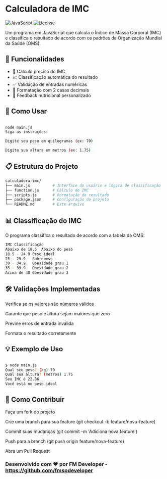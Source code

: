 # Calculadora de IMC

[![JavaScript](https://img.shields.io/badge/JavaScript-Node.js-yellow?logo=javascript)](https://developer.mozilla.org/pt-BR/docs/Web/JavaScript)
[![License](https://img.shields.io/badge/License-MIT-blue)](LICENSE)

Um programa em JavaScript que calcula o Índice de Massa Corporal (IMC) e
classifica o resultado de acordo com os padrões da Organização Mundial da
Saúde (OMS).

## 📌 Funcionalidades

- 🧮 Cálculo preciso do IMC
- 📈 Classificação automática do resultado
- ✅ Validação de entradas numéricas
- 🔢 Formatação com 2 casas decimais
- 💬 Feedback nutricional personalizado

## 🚀 Como Usar

```bash

node main.js
Siga as instruções:

Digite seu peso em quilogramas (ex: 70)

Digite sua altura em metros (ex: 1.75)
```

## 📋 Estrutura do Projeto

```bash
calculadora-imc/
├── main.js          # Interface do usuário e lógica de classificação
├── function.js      # Cálculo do IMC
├── scripts.js       # Formatação do resultado
├── package.json     # Configuração do projeto
└── README.md        # Este arquivo
```

## 📊 Classificação do IMC

O programa classifica o resultado de acordo com a tabela da OMS:

```bash
IMC	Classificação
Abaixo de 18.5	Abaixo do peso
18.5 - 24.9	Peso ideal
25 - 29.9	Sobrepeso
30 - 34.9	Obesidade grau 1
35 - 39.9	Obesidade grau 2
Acima de 40	Obesidade grau 3
```

## 🛠️ Validações Implementadas
Verifica se os valores são números válidos

Garante que peso e altura sejam maiores que zero

Previne erros de entrada inválida

Formata o resultado corretamente

## 💡 Exemplo de Uso

```bash

$ node main.js
Qual seu peso? (kg) 70
Qual sua altura? (metros) 1.75
Seu IMC é 22.86
Você está no peso ideal
```

## 🤝 Como Contribuir
Faça um fork do projeto

Crie uma branch para sua feature (git checkout -b feature/nova-feature)

Commit suas mudanças (git commit -m 'Adiciona nova feature')

Push para a branch (git push origin feature/nova-feature)

Abra um Pull Request

### Desenvolvido com ❤️ por FM Developer - https://github.com/fmspdeveloper
